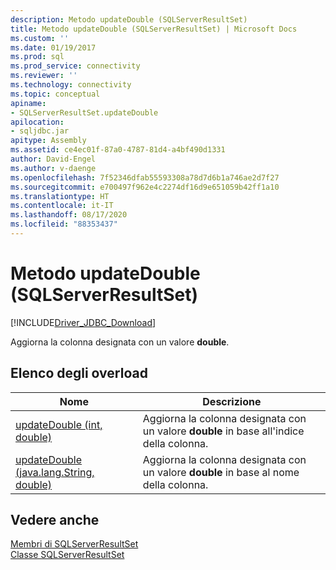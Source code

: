 ```yaml
---
description: Metodo updateDouble (SQLServerResultSet)
title: Metodo updateDouble (SQLServerResultSet) | Microsoft Docs
ms.custom: ''
ms.date: 01/19/2017
ms.prod: sql
ms.prod_service: connectivity
ms.reviewer: ''
ms.technology: connectivity
ms.topic: conceptual
apiname:
- SQLServerResultSet.updateDouble
apilocation:
- sqljdbc.jar
apitype: Assembly
ms.assetid: ce4ec01f-87a0-4787-81d4-a4bf490d1331
author: David-Engel
ms.author: v-daenge
ms.openlocfilehash: 7f52346dfab55593308a78d7d6b1a746ae2d7f27
ms.sourcegitcommit: e700497f962e4c2274df16d9e651059b42ff1a10
ms.translationtype: HT
ms.contentlocale: it-IT
ms.lasthandoff: 08/17/2020
ms.locfileid: "88353437"
---
```

# <a name="updatedouble-method-sqlserverresultset"></a>Metodo updateDouble (SQLServerResultSet)
[!INCLUDE[Driver_JDBC_Download](../../../includes/driver_jdbc_download.md)]

  Aggiorna la colonna designata con un valore **double**.  
  
## <a name="overload-list"></a>Elenco degli overload  
  
|Nome|Descrizione|  
|----------|-----------------|  
|[updateDouble (int, double)](../../../connect/jdbc/reference/updatedouble-method-int-double.md)|Aggiorna la colonna designata con un valore **double** in base all'indice della colonna.|  
|[updateDouble (java.lang.String, double)](../../../connect/jdbc/reference/updatedouble-method-java-lang-string-double.md)|Aggiorna la colonna designata con un valore **double** in base al nome della colonna.|  
  
## <a name="see-also"></a>Vedere anche  
 [Membri di SQLServerResultSet](../../../connect/jdbc/reference/sqlserverresultset-members.md)   
 [Classe SQLServerResultSet](../../../connect/jdbc/reference/sqlserverresultset-class.md)  
  
  
